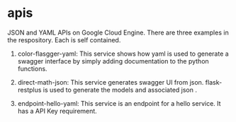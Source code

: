 # apis
JSON and YAML APIs on Google Cloud Engine. There are three examples in the respository. Each is self contained.

1. color-flasgger-yaml: This service shows how yaml is used to generate a swagger interface by simply adding
documentation to the python functions.

2. direct-math-json: This service generates swagger UI from json. flask-restplus is used to generate the models and
associated json .

3. endpoint-hello-yaml: This service is an endpoint for a hello service. It has a API Key requirement.
